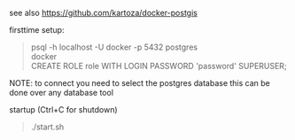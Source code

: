 see also https://github.com/kartoza/docker-postgis

firsttime setup:
> psql -h localhost -U docker  -p 5432 postgres  
> docker  
> CREATE ROLE role WITH LOGIN PASSWORD 'password' SUPERUSER;  

NOTE: to connect you need to select the postgres database this can be done over any database tool 

startup (Ctrl+C for shutdown)
> ./start.sh 

